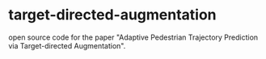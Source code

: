 # target-directed-augmentation
open source code for the paper "Adaptive Pedestrian Trajectory Prediction via Target-directed Augmentation".
